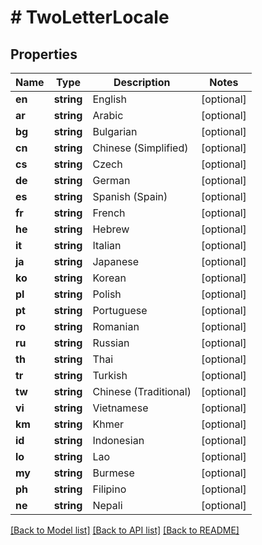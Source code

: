 # # TwoLetterLocale

## Properties

Name | Type | Description | Notes
------------ | ------------- | ------------- | -------------
**en** | **string** | English | [optional]
**ar** | **string** | Arabic | [optional]
**bg** | **string** | Bulgarian | [optional]
**cn** | **string** | Chinese (Simplified) | [optional]
**cs** | **string** | Czech | [optional]
**de** | **string** | German | [optional]
**es** | **string** | Spanish (Spain) | [optional]
**fr** | **string** | French | [optional]
**he** | **string** | Hebrew | [optional]
**it** | **string** | Italian | [optional]
**ja** | **string** | Japanese | [optional]
**ko** | **string** | Korean | [optional]
**pl** | **string** | Polish | [optional]
**pt** | **string** | Portuguese | [optional]
**ro** | **string** | Romanian | [optional]
**ru** | **string** | Russian | [optional]
**th** | **string** | Thai | [optional]
**tr** | **string** | Turkish | [optional]
**tw** | **string** | Chinese (Traditional) | [optional]
**vi** | **string** | Vietnamese | [optional]
**km** | **string** | Khmer | [optional]
**id** | **string** | Indonesian | [optional]
**lo** | **string** | Lao | [optional]
**my** | **string** | Burmese | [optional]
**ph** | **string** | Filipino | [optional]
**ne** | **string** | Nepali | [optional]

[[Back to Model list]](../../README.md#models) [[Back to API list]](../../README.md#endpoints) [[Back to README]](../../README.md)
